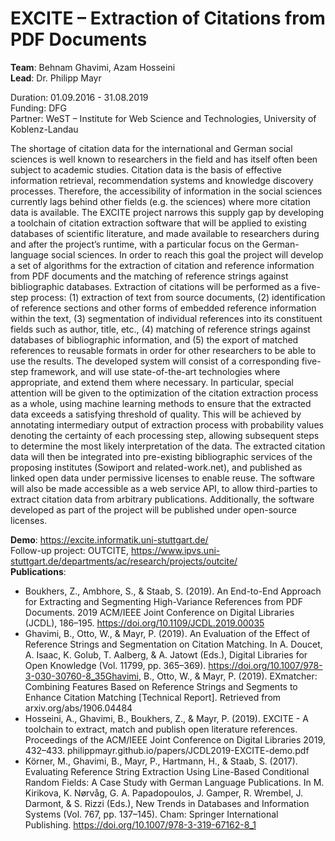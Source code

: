 # EXCITE – Extraction of Citations from PDF Documents

**Team**: Behnam Ghavimi, Azam Hosseini  
**Lead**: Dr. Philipp Mayr  

Duration: 01.09.2016 - 31.08.2019  
Funding: DFG  
Partner: WeST – Institute for Web Science and Technologies, University of Koblenz-Landau  

The shortage of citation data for the international and German social sciences is well known to researchers in the field and has itself often been subject to academic studies. Citation data is the basis of effective information retrieval, recommendation systems and knowledge discovery processes. Therefore, the accessibility of information in the social sciences currently lags behind other fields (e.g. the sciences) where more citation data is available. 
The EXCITE project narrows this supply gap by developing a toolchain of citation extraction software that will be applied to existing databases of scientific literature, and made available to researchers during and after the project’s runtime, with a particular focus on the German-language social sciences. In order to reach this goal the project will develop a set of algorithms for the extraction of citation and reference information from PDF documents and the matching of reference strings against bibliographic databases. 
Extraction of citations will be performed as a five-step process: (1) extraction of text from source documents, (2) identification of reference sections and other forms of embedded reference information within the text, (3) segmentation of individual references into its constituent fields such as author, title, etc., (4) matching of reference strings against databases of bibliographic information, and (5) the export of matched references to reusable formats in order for other researchers to be able to use the results. The developed system will consist of a corresponding five-step framework, and will use state-of-the-art technologies where appropriate, and extend them where necessary. In particular, special attention will be given to the optimization of the citation extraction process as a whole, using machine learning methods to ensure that the extracted data exceeds a satisfying threshold of quality. This will be achieved by annotating intermediary output of extraction process with probability values denoting the certainty of each processing step, allowing subsequent steps to determine the most likely interpretation of the data. The extracted citation data will then be integrated into pre-existing bibliographic services of the proposing institutes (Sowiport and related-work.net), and published as linked open data under permissive licenses to enable reuse. The software will also be made accessible as a web service API, to allow third-parties to extract citation data from arbitrary publications. Additionally, the software developed as part of the project will be published under open-source licenses.

**Demo**: https://excite.informatik.uni-stuttgart.de/  
Follow-up project: OUTCITE, https://www.ipvs.uni-stuttgart.de/departments/ac/research/projects/outcite/  
**Publications**:  

* Boukhers, Z., Ambhore, S., & Staab, S. (2019). An End-to-End Approach for Extracting and Segmenting High-Variance References from PDF Documents. 2019 ACM/IEEE Joint Conference on Digital Libraries (JCDL), 186–195. https://doi.org/10.1109/JCDL.2019.00035
* Ghavimi, B., Otto, W., & Mayr, P. (2019). An Evaluation of the Effect of Reference Strings and Segmentation on Citation Matching. In A. Doucet, A. Isaac, K. Golub, T. Aalberg, & A. Jatowt (Eds.), Digital Libraries for Open Knowledge (Vol. 11799, pp. 365–369). https://doi.org/10.1007/978-3-030-30760-8_35Ghavimi, B., Otto, W., & Mayr, P. (2019). EXmatcher: Combining Features Based on Reference Strings and Segments to Enhance Citation Matching [Technical Report]. Retrieved from arxiv.org/abs/1906.04484
* Hosseini, A., Ghavimi, B., Boukhers, Z., & Mayr, P. (2019). EXCITE - A toolchain to extract, match and publish open literature references. Proceedings of the ACM/IEEE Joint Conference on Digital Libraries 2019, 432–433.  philippmayr.github.io/papers/JCDL2019-EXCITE-demo.pdf
* Körner, M., Ghavimi, B., Mayr, P., Hartmann, H., & Staab, S. (2017). Evaluating Reference String Extraction Using Line-Based Conditional Random Fields: A Case Study with German Language Publications. In M. Kirikova, K. Nørvåg, G. A. Papadopoulos, J. Gamper, R. Wrembel, J. Darmont, & S. Rizzi (Eds.), New Trends in Databases and Information Systems (Vol. 767, pp. 137–145). Cham: Springer International Publishing. https://doi.org/10.1007/978-3-319-67162-8_1

